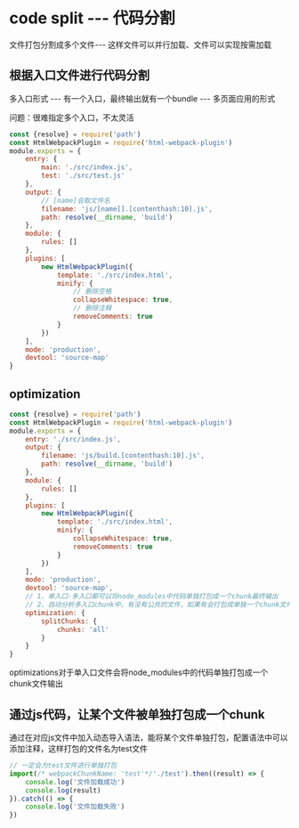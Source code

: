 # code split --- 代码分割 
文件打包分割成多个文件--- 这样文件可以并行加载、文件可以实现按需加载

## 根据入口文件进行代码分割
多入口形式 --- 有一个入口，最终输出就有一个bundle  --- 多页面应用的形式

问题：很难指定多个入口，不太灵活

```js
const {resolve} = require('path')
const HtmlWebpackPlugin = require('html-webpack-plugin')
module.exports = {
    entry: {
        main: './src/index.js',
        test: './src/test.js'
    },
    output: {
        // [name]会取文件名
        filename: 'js/[name]].[contenthash:10].js',
        path: resolve(__dirname, 'build')
    },
    module: {
        rules: []
    },
    plugins: [
        new HtmlWebpackPlugin({
            template: './src/index.html',
            minify: {
                // 删除空格
                collapseWhitespace: true,
                // 删除注释
                removeComments: true
            }
        })
    ],
    mode: 'production',
    devtool: 'source-map'
}
```

## optimization

```js
const {resolve} = require('path')
const HtmlWebpackPlugin = require('html-webpack-plugin')
module.exports = {
    entry: './src/index.js',
    output: {
        filename: 'js/build.[contenthash:10].js',
        path: resolve(__dirname, 'build')
    },
    module: {
        rules: []
    },
    plugins: [
        new HtmlWebpackPlugin({
            template: './src/index.html',
            minify: {
                collapseWhitespace: true,
                removeComments: true
            }
        })
    ],
    mode: 'production',
    devtool: 'source-map',
    // 1、单入口-多入口都可以将node_modules中代码单独打包成一个chunk最终输出
    // 2、自动分析多入口chunk中，有没有公共的文件，如果有会打包成单独一个chunk文件，不会重复打包的
    optimization: {
        splitChunks: {
            chunks: 'all'
        }
    }
}
```
optimizations对于单入口文件会将node_modules中的代码单独打包成一个chunk文件输出

## 通过js代码，让某个文件被单独打包成一个chunk
通过在对应js文件中加入动态导入语法，能将某个文件单独打包，配置语法中可以添加注释，这样打包的文件名为test文件
```js
// 一定会为test文件进行单独打包
import(/* webpackChunkName: 'test'*/'./test').then((result) => {
    console.log('文件加载成功')
    console.log(result)
}).catch(() => {
    console.log('文件加载失败')
})
```
